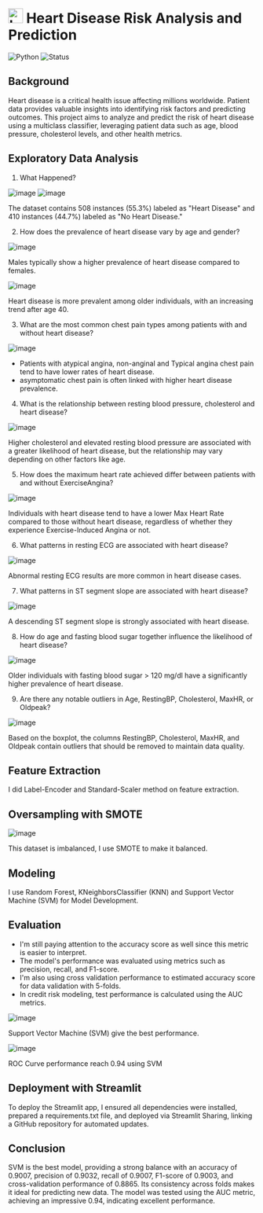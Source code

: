 # <img src="Image/logo.png" alt="Logo" width="30"/> Heart Disease Risk Analysis and Prediction
![Python](https://img.shields.io/badge/Python-3.x-blue) 
![Status](https://img.shields.io/badge/Status-Completed-brightgreen)

## Background
Heart disease is a critical health issue affecting millions worldwide. Patient data provides valuable insights into identifying risk factors and predicting outcomes. This project aims to analyze and predict the risk of heart disease using a multiclass classifier, leveraging patient data such as age, blood pressure, cholesterol levels, and other health metrics.

## Exploratory Data Analysis
1. What Happened?

![image](Image/1.png)
![image](Image/2.png)

The dataset contains 508 instances (55.3%) labeled as "Heart Disease" and 410 instances (44.7%) labeled as "No Heart Disease."

2. How does the prevalence of heart disease vary by age and gender?

![image](Image/3.png)

Males typically show a higher prevalence of heart disease compared to females.

![image](Image/4.png)

Heart disease is more prevalent among older individuals, with an increasing trend after age 40.

3. What are the most common chest pain types among patients with and without heart disease?

![image](Image/5.png)

- Patients with atypical angina, non-anginal and Typical angina chest pain tend to have lower rates of heart disease.
- asymptomatic chest pain is often linked with higher heart disease prevalence.

4. What is the relationship between resting blood pressure, cholesterol and heart disease?

![image](Image/6.png)

Higher cholesterol and elevated resting blood pressure are associated with a greater likelihood of heart disease, but the relationship may vary depending on other factors like age.

5. How does the maximum heart rate achieved differ between patients with and without ExerciseAngina?

![image](Image/7.png)

Individuals with heart disease tend to have a lower Max Heart Rate compared to those without heart disease, regardless of whether they experience Exercise-Induced Angina or not.

6. What patterns in resting ECG are associated with heart disease?

![image](Image/8.png)

Abnormal resting ECG results are more common in heart disease cases.

7. What patterns in ST segment slope are associated with heart disease?

![image](Image/9.png)

A descending ST segment slope is strongly associated with heart disease.

8. How do age and fasting blood sugar together influence the likelihood of heart disease?

![image](Image/10.png)

Older individuals with fasting blood sugar > 120 mg/dl have a significantly higher prevalence of heart disease.

9. Are there any notable outliers in Age, RestingBP, Cholesterol, MaxHR, or Oldpeak?

![image](Image/11.png)

Based on the boxplot, the columns RestingBP, Cholesterol, MaxHR, and Oldpeak contain outliers that should be removed to maintain data quality.

## Feature Extraction
I did Label-Encoder and Standard-Scaler method on feature extraction.

## Oversampling with SMOTE
![image](Image/12.png)

This dataset is imbalanced, I use SMOTE to make it balanced.

## Modeling
I use Random Forest, KNeighborsClassifier (KNN) and Support Vector Machine (SVM) for Model Development.

## Evaluation
- I'm still paying attention to the accuracy score as well since this metric is easier to interpret.
- The model's performance was evaluated using metrics such as precision, recall, and F1-score.
- I'm also using cross validation performance to estimated accuracy score for data validation with 5-folds.
- In credit risk modeling, test performance is calculated using the AUC metrics.

![image](Image/14.png)

Support Vector Machine (SVM) give the best performance.

![image](Image/13.png)

ROC Curve performance reach 0.94 using SVM

## Deployment with Streamlit
To deploy the Streamlit app, I ensured all dependencies were installed, prepared a requirements.txt file, and deployed via Streamlit Sharing, linking a GitHub repository for automated updates.

## Conclusion
SVM is the best model, providing a strong balance with an accuracy of 0.9007, precision of 0.9032, recall of 0.9007, F1-score of 0.9003, and cross-validation performance of 0.8865. Its consistency across folds makes it ideal for predicting new data. The model was tested using the AUC metric, achieving an impressive 0.94, indicating excellent performance.
